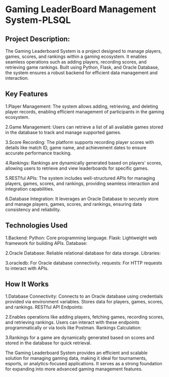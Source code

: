 # Gaming LeaderBoard Management System-PLSQL

## Project Description:
The Gaming Leaderboard System is a project designed to manage players, games, scores, and rankings within a gaming ecosystem. It enables seamless operations such as adding players, recording scores, and retrieving game rankings. Built using Python, Flask, and Oracle Database, the system ensures a robust backend for efficient data management and interaction.

## Key Features
1.Player Management: The system allows adding, retrieving, and deleting player records, enabling efficient management of participants in the gaming ecosystem.

2.Game Management: Users can retrieve a list of all available games stored in the database to track and manage supported games.

3.Score Recording: The platform supports recording player scores with details like match ID, game name, and achievement dates to ensure accurate performance tracking.

4.Rankings: Rankings are dynamically generated based on players' scores, allowing users to retrieve and view leaderboards for specific games.

5.RESTful APIs: The system includes well-structured APIs for managing players, games, scores, and rankings, providing seamless interaction and integration capabilities.

6.Database Integration: It leverages an Oracle Database to securely store and manage players, games, scores, and rankings, ensuring data consistency and reliability.


## Technologies Used
1.Backend:
Python: Core programming language.
Flask: Lightweight web framework for building APIs.
Database:

2.Oracle Database: Reliable relational database for data storage.
Libraries:

3.oracledb: For Oracle database connectivity.
requests: For HTTP requests to interact with APIs.


## How It Works
1.Database Connectivity:
Connects to an Oracle database using credentials provided via environment variables.
Stores data for players, games, scores, and rankings.
RESTful API Endpoints:

2.Enables operations like adding players, fetching games, recording scores, and retrieving rankings.
Users can interact with these endpoints programmatically or via tools like Postman.
Rankings Calculation:

3.Rankings for a game are dynamically generated based on scores and stored in the database for quick retrieval.

The Gaming Leaderboard System provides an efficient and scalable solution for managing gaming data, making it ideal for tournaments, esports, or analytics-focused applications. 
It serves as a strong foundation for expanding into more advanced gaming management features.



